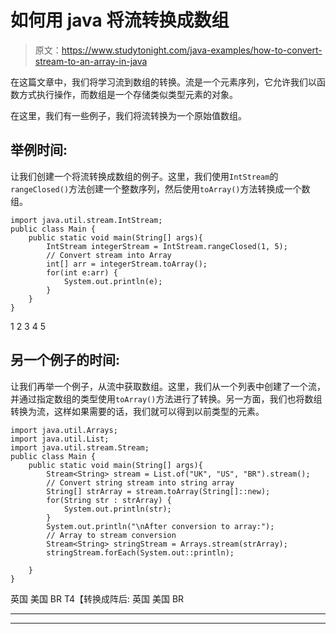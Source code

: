 # 如何用 java 将流转换成数组

> 原文：<https://www.studytonight.com/java-examples/how-to-convert-stream-to-an-array-in-java>

在这篇文章中，我们将学习流到数组的转换。流是一个元素序列，它允许我们以函数方式执行操作，而数组是一个存储类似类型元素的对象。

在这里，我们有一些例子，我们将流转换为一个原始值数组。

## 举例时间:

让我们创建一个将流转换成数组的例子。这里，我们使用`IntStream`的`rangeClosed()`方法创建一个整数序列，然后使用`toArray()`方法转换成一个数组。

```
import java.util.stream.IntStream;
public class Main {
	public static void main(String[] args){  
		IntStream integerStream = IntStream.rangeClosed(1, 5);
		// Convert stream into Array
		int[] arr = integerStream.toArray();
		for(int e:arr) {
			System.out.println(e);
		}		
	}
}
```

1
2
3
4
5

## 另一个例子的时间:

让我们再举一个例子，从流中获取数组。这里，我们从一个列表中创建了一个流，并通过指定数组的类型使用`toArray()`方法进行了转换。另一方面，我们也将数组转换为流，这样如果需要的话，我们就可以得到以前类型的元素。

```
import java.util.Arrays;
import java.util.List;
import java.util.stream.Stream;
public class Main {
	public static void main(String[] args){  
		Stream<String> stream = List.of("UK", "US", "BR").stream();
		// Convert string stream into string array
		String[] strArray = stream.toArray(String[]::new);
		for(String str : strArray) {
			System.out.println(str);
		}
		System.out.println("\nAfter conversion to array:");
		// Array to stream conversion
		Stream<String> stringStream = Arrays.stream(strArray);
		stringStream.forEach(System.out::println);

	}
}
```

英国
美国
BR
T4【转换成阵后:
英国
美国
BR

* * *

* * *